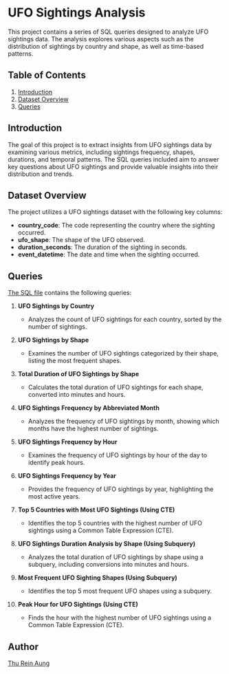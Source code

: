 # UFO Sightings Analysis

This project contains a series of SQL queries designed to analyze UFO sightings data. The analysis explores various aspects such as the distribution of sightings by country and shape, as well as time-based patterns.

## Table of Contents

1. [Introduction](#introduction)
2. [Dataset Overview](#dataset-overview)
3. [Queries](#queries)

## Introduction

The goal of this project is to extract insights from UFO sightings data by examining various metrics, including sightings frequency, shapes, durations, and temporal patterns. The SQL queries included aim to answer key questions about UFO sightings and provide valuable insights into their distribution and trends.

## Dataset Overview

The project utilizes a UFO sightings dataset with the following key columns:

- **country_code**: The code representing the country where the sighting occurred.
- **ufo_shape**: The shape of the UFO observed.
- **duration_seconds**: The duration of the sighting in seconds.
- **event_datetime**: The date and time when the sighting occurred.

## Queries

[The SQL file](https://github.com/trareinaung/UFO-Sighting-Analysis/blob/main/ufo_sighting.sql) contains the following queries:

1. **UFO Sightings by Country**
   - Analyzes the count of UFO sightings for each country, sorted by the number of sightings.

2. **UFO Sightings by Shape**
   - Examines the number of UFO sightings categorized by their shape, listing the most frequent shapes.

3. **Total Duration of UFO Sightings by Shape**
   - Calculates the total duration of UFO sightings for each shape, converted into minutes and hours.

4. **UFO Sightings Frequency by Abbreviated Month**
   - Analyzes the frequency of UFO sightings by month, showing which months have the highest number of sightings.

5. **UFO Sightings Frequency by Hour**
   - Examines the frequency of UFO sightings by hour of the day to identify peak hours.

6. **UFO Sightings Frequency by Year**
   - Provides the frequency of UFO sightings by year, highlighting the most active years.

7. **Top 5 Countries with Most UFO Sightings (Using CTE)**
   - Identifies the top 5 countries with the highest number of UFO sightings using a Common Table Expression (CTE).

8. **UFO Sightings Duration Analysis by Shape (Using Subquery)**
   - Analyzes the total duration of UFO sightings by shape using a subquery, including conversions into minutes and hours.

9. **Most Frequent UFO Sighting Shapes (Using Subquery)**
   - Identifies the top 5 most frequent UFO shapes using a subquery.

10. **Peak Hour for UFO Sightings (Using CTE)**
    - Finds the hour with the highest number of UFO sightings using a Common Table Expression (CTE).

## Author

[Thu Rein Aung](https://github.com/trareinaung)
